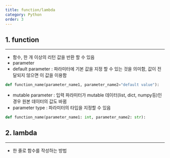 ```yaml
---
title: function/lambda
category: Python
order: 3
---
```

## 1. function
- - -
  - 함수, 한 개 이상의 리턴 값을 반환 할 수 있음
  - parameter
  - default parameter : 파라미터에 기본 값을 지정 할 수 있는 것을 의미함, 값이 전달되지 않으면 이 값을 이용함
  ```python
  def function_name(parameter_name1, parameter_name2="default value"): 
  ```
  - mutable parameter : 입력 파라미터가 mutable 데이터(list, dict, numpy등)인 경우 원본 데이터의 값도 바뀜
  - parameter type : 파라미터의 타입을 지정할 수 있음
  ```python
  def function_name(parameter_name1: int, parameter_name2: str): 
  ```
    
## 2. lambda
- - -
  - 한 줄로 함수를 작성하는 방법
    
    